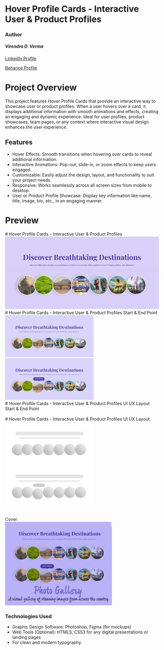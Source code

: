 # Hover Profile Cards - Interactive User & Product Profiles

### Author
##### Virendra D. Verma

<a href="https://www.linkedin.com/in/dharmendraverma95/" target="_blank">LinkedIn Profile </a>

<a href="https://www.behance.net/dhirukumar" target="_blank">Behance Profile </a>


# Project Overview

This project features Hover Profile Cards that provide an interactive way to showcase user or product profiles. When a user hovers over a card, it displays additional information with smooth animations and effects, creating an engaging and dynamic experience. Ideal for user profiles, product showcases, team pages, or any context where interactive visual design enhances the user experience.


## Features
- Hover Effects: Smooth transitions when hovering over cards to reveal additional information.
- Interactive Animations: Pop-out, slide-in, or zoom effects to keep users engaged.
- Customizable: Easily adjust the design, layout, and functionality to suit your project needs.
- Responsive: Works seamlessly across all screen sizes from mobile to desktop.
- User or Product Profile Showcase: Display key information like name, title, image, bio, etc., in an engaging manner.




# Preview
<span># Hover Profile Cards - Interactive User & Product Profiles</span>
<br />
<a href="#" target="_blank">
<img style="width:550px;" src="./img/landingPageCardSection.gif" alt="" /></a>
<br/>
<span># Hover Profile Cards - Interactive User & Product Profiles Start & End Point </span>
<br/>
<a href="#" target="_blank">
<img style="width:290px;" src="./img/landingPageCardSection.png" alt="" />
<img style="width:290px;" src="./img/landingPageCardHoverSection.png" alt="" />
</a>
<br/>
<span># Hover Profile Cards - Interactive User & Product Profiles UI UX Layout Start & End Point</span>
<br/>
<a href="#" target="_blank">
<img style="width:350px;" src="./img/landingPageGallerySectionUIUXlayout.png" alt="" />
</a>
<br />
<span># Hover Profile Cards - Interactive User & Product Profiles UI UX Layout</span>
<br />
<a href="#" target="_blank">
<img style="width:290px;" src="./img/landingPageCardSectionUIUXLayout.png" alt="" />
<img style="width:290px;" src="./img/landingPageCardHoverSectionUIUXLayout.png" alt="" />

</a>
<br/>
<span>Cover</span>
<br/>
<a href="#" target="_blank">
<img style="width:350px;" src="./img/cover.png" alt="" />
</a>
<br />

### Technologies Used
<ul>
  <li>Graphic Design Software: Photoshop, Figma (for mockups)</li>
  <li>Web Tools (Optional): HTML5, CSS3 for any digital presentations or landing pages</li>
  <li>For clean and modern typography.
</li>
</ul>
